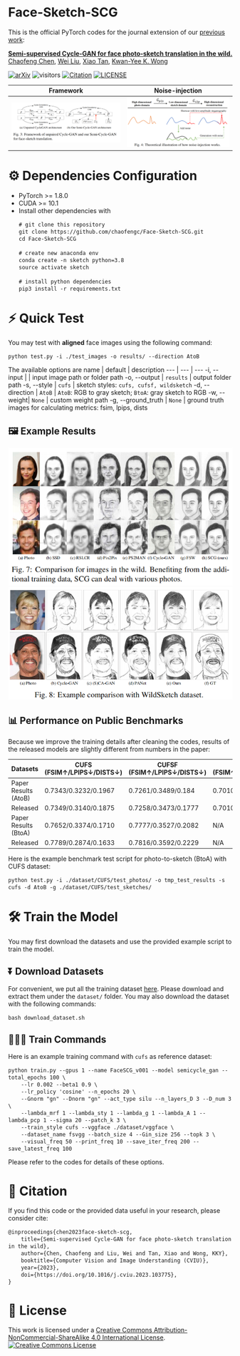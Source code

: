 # Face-Sketch-SCG

This is the official PyTorch codes for the journal extension of our [previous work](https://github.com/chaofengc/Face-Sketch-Wild): 

[**Semi-supervised Cycle-GAN for face photo-sketch translation in the wild.**](https://arxiv.org/abs/2307.10281)  
[Chaofeng Chen](https://chaofengc.github.io), [Wei Liu](https://scholar.google.com/citations?user=3to3lqMAAAAJ&hl=en), [Xiao Tan](https://scholar.google.com/citations?user=R1rVRUkAAAAJ&hl=en), [Kwan-Yee K. Wong](http://i.cs.hku.hk/~kykwong/)  

[![arXiv](https://img.shields.io/badge/arXiv-Paper-<COLOR>.svg)](https://arxiv.org/abs/xxx)
![visitors](https://visitor-badge.laobi.icu/badge?page_id=chaofengc/Face-Sketch-SCG)
[![Citation](https://img.shields.io/badge/Citation-bibtex-green)](https://github.com/chaofengc/Face-Sketch-SCG/blob/master/README.md#-citation)
[![LICENSE](https://img.shields.io/badge/LICENSE-CC%20BY--NC--SA%204.0-lightgrey)](https://github.com/chaofengc/FeMaSR/blob/main/LICENSE)
<!-- <a href=""><img src="https://colab.research.google.com/assets/colab-badge.svg" alt="google colab logo"></a>  -->

| Framework | Noise-injection |
| :-----: | :------: |
| ![](assets/fig_arch.png) | ![](assets/fig_noise.png) |

# ⚙️ Dependencies Configuration 
- PyTorch >= 1.8.0
- CUDA >= 10.1
- Install other dependencies with
  ```
  # git clone this repository
  git clone https://github.com/chaofengc/Face-Sketch-SCG.git
  cd Face-Sketch-SCG 

  # create new anaconda env
  conda create -n sketch python=3.8
  source activate sketch 

  # install python dependencies
  pip3 install -r requirements.txt
  ```

# ⚡ Quick Test

You may test with **aligned** face images using the following command:
```
python test.py -i ./test_images -o results/ --direction AtoB
```
The available options are
name | default | description 
--- | --- | --- 
-i, --input | | input image path or folder path
-o, --output | `results` | output folder path
-s, --style | `cufs` | sketch styles: `cufs, cufsf, wildsketch` 
-d, --direction | `AtoB` | `AtoB`: RGB to gray sketch; `BtoA`: gray sketch to RGB 
-w, --weight| `None` | custom weight path
-g, --ground_truth | `None` | ground truth images for calculating metrics: fsim, lpips, dists

## 🖼️ Example Results

![](./assets/example1.png)
![](./assets/example2.png)

## 📊 Performance on Public Benchmarks

Because we improve the training details after cleaning the codes, results of the released models are slightly different from numbers in the paper:

Datasets | CUFS (FSIM↑/LPIPS↓/DISTS↓) | CUFSF (FSIM↑/LPIPS↓/DISTS↓) | WildSketch (FSIM↑/LPIPS↓/DISTS↓) |
--- | --- | --- | ---
Paper Results (AtoB) | 0.7343/0.3232/0.1967 | 0.7261/0.3489/0.184 | 0.7010/-/-
Released | 0.7349/0.3140/0.1875 | 0.7258/0.3473/0.1777 | 0.7010/0.3165/0.2528
Paper Results (BtoA) | 0.7652/0.3374/0.1710 | 0.7777/0.3527/0.2082 | N/A 
Released | 0.7789/0.2874/0.1633 | 0.7816/0.3592/0.2229 | N/A

Here is the example benchmark test script for photo-to-sketch (BtoA) with CUFS dataset:
```
python test.py -i ./dataset/CUFS/test_photos/ -o tmp_test_results -s cufs -d AtoB -g ./dataset/CUFS/test_sketches/
```

# 🛠️ Train the Model

You may first download the datasets and use the provided example script to train the model.
## ⏬ Download Datasets
For convenient, we put all the training dataset [here](). Please download and extract them under the `dataset/` folder. You may also download the dataset with the following commands:
```
bash download_dataset.sh
``` 

## 👩🏻‍💻 Train Commands 

Here is an example training command with `cufs` as reference dataset: 
```
python train.py --gpus 1 --name FaceSCG_v001 --model semicycle_gan --total_epochs 100 \
    --lr 0.002 --beta1 0.9 \
    --lr_policy 'cosine' --n_epochs 20 \
    --Gnorm "gn" --Dnorm "gn" --act_type silu --n_layers_D 3 --D_num 3 \
    --lambda_mrf 1 --lambda_sty 1 --lambda_g 1 --lambda_A 1 --lambda_pcp 1 --sigma 20 --patch_k 3 \
    --train_style cufs --vggface ./dataset/vggface \
    --dataset_name fsvgg --batch_size 4 --Gin_size 256 --topk 3 \
    --visual_freq 50 --print_freq 10 --save_iter_freq 200 --save_latest_freq 100 
```
Please refer to the codes for details of these options.

# 📑 Citation

If you find this code or the provided data useful in your research, please consider cite:
```
@inproceedings{chen2023face-sketch-scg,
    title={Semi-supervised Cycle-GAN for face photo-sketch translation in the wild},
    author={Chen, Chaofeng and Liu, Wei and Tan, Xiao and Wong, KKY},
    booktitle={Computer Vision and Image Understanding (CVIU)},
    year={2023},
    doi={https://doi.org/10.1016/j.cviu.2023.103775},
}
```

# 📜 License

This work is licensed under a <a rel="license" href="http://creativecommons.org/licenses/by-nc-sa/4.0/">Creative Commons Attribution-NonCommercial-ShareAlike 4.0 International License</a>.  
<a rel="license" href="http://creativecommons.org/licenses/by-nc-sa/4.0/"><img alt="Creative Commons License" style="border-width:0" src="https://i.creativecommons.org/l/by-nc-sa/4.0/88x31.png" /></a>

